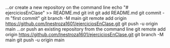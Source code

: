 …or create a new repository on the command line
echo "# ejerciciosEnClase" >> README.md
git init
git add README.md
git commit -m "first commit"
git branch -M main
git remote add origin https://github.com/Inestroza1601/ejerciciosEnClase.git
git push -u origin main
…or push an existing repository from the command line
git remote add origin https://github.com/Inestroza1601/ejerciciosEnClase.git
git branch -M main
git push -u origin main